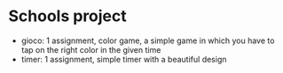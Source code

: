 # Schools project

- gioco: 1 assignment, color game, a simple game in which you have to tap on the right color in the given time
- timer: 1 assignment, simple timer with a beautiful design
